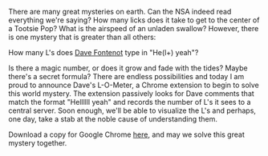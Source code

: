 There are many great mysteries on earth. Can the NSA indeed read everything we're saying? How many licks does it take to get to the center of a Tootsie Pop? What is the airspeed of an unladen swallow? However, there is one mystery that is greater than all others:

How many L's does [Dave Fontenot](https://facebook.com/davefontenot) type in "He(l+) yeah"?

Is there a magic number, or does it grow and fade with the tides? Maybe there's a secret formula? There are endless possibilities and today I am proud to announce Dave's L-O-Meter, a Chrome extension to begin to solve this world mystery. The extension passively looks for Dave comments that match the format "Hellllll yeah" and records the number of L's it sees to a central server. Soon enough, we'll be able to visualize the L's and perhaps, one day, take a stab at the noble cause of understanding them.

Download a copy for Google Chrome [here](https://www.dropbox.com/s/vs2e5nr58g5zidd/Dave%27s%20L-O-Meter.crx), and may we solve this great mystery together.
